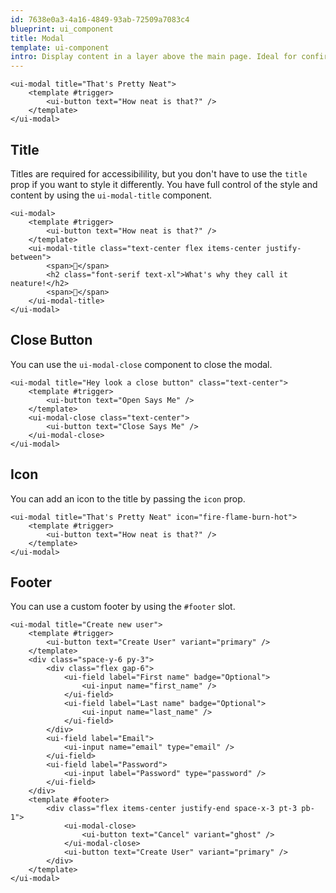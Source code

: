 ```yaml
---
id: 7638e0a3-4a16-4849-93ab-72509a7083c4
blueprint: ui_component
title: Modal
template: ui-component
intro: Display content in a layer above the main page. Ideal for confirmations, alerts, and forms.
---
```

```component
<ui-modal title="That's Pretty Neat">
    <template #trigger>
        <ui-button text="How neat is that?" />
    </template>
</ui-modal>
```


## Title

Titles are required for accessibilility, but you don't have to use the `title` prop if you want to style it differently. You have full control of the style and content by using the `ui-modal-title` component.

```component
<ui-modal>
    <template #trigger>
        <ui-button text="How neat is that?" />
    </template>
    <ui-modal-title class="text-center flex items-center justify-between">
        <span>🍁</span>
        <h2 class="font-serif text-xl">What's why they call it neature!</h2>
        <span>🍁</span>
    </ui-modal-title>
</ui-modal>
```


## Close Button

You can use the `ui-modal-close` component to close the modal.

```component
<ui-modal title="Hey look a close button" class="text-center">
    <template #trigger>
        <ui-button text="Open Says Me" />
    </template>
    <ui-modal-close class="text-center">
        <ui-button text="Close Says Me" />
    </ui-modal-close>
</ui-modal>
```


## Icon

You can add an icon to the title by passing the `icon` prop.

```component
<ui-modal title="That's Pretty Neat" icon="fire-flame-burn-hot">
    <template #trigger>
        <ui-button text="How neat is that?" />
    </template>
</ui-modal>
```


## Footer

You can use a custom footer by using the `#footer` slot.

```component
<ui-modal title="Create new user">
    <template #trigger>
        <ui-button text="Create User" variant="primary" />
    </template>
    <div class="space-y-6 py-3">
        <div class="flex gap-6">
            <ui-field label="First name" badge="Optional">
                <ui-input name="first_name" />
            </ui-field>
            <ui-field label="Last name" badge="Optional">
                <ui-input name="last_name" />
            </ui-field>
        </div>
        <ui-field label="Email">
            <ui-input name="email" type="email" />
        </ui-field>
        <ui-field label="Password">
            <ui-input label="Password" type="password" />
        </ui-field>
    </div>
    <template #footer>
        <div class="flex items-center justify-end space-x-3 pt-3 pb-1">
            <ui-modal-close>
                <ui-button text="Cancel" variant="ghost" />
            </ui-modal-close>
            <ui-button text="Create User" variant="primary" />
        </div>
    </template>
</ui-modal>
```
